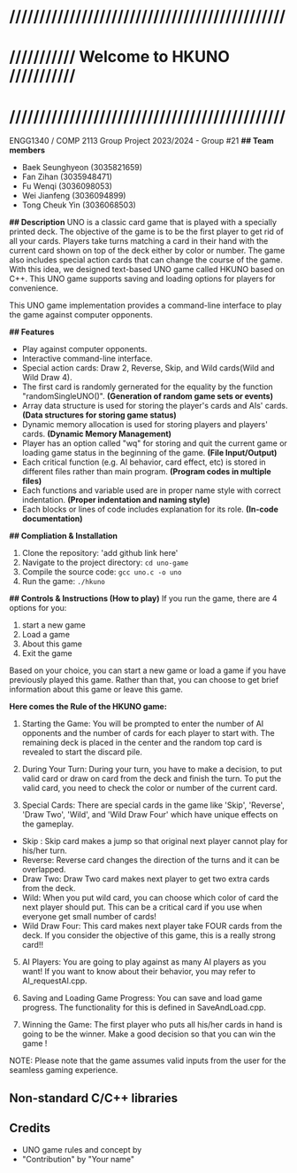 # //////////////////////////////////////////////
# /////////// Welcome to HKUNO ///////////
# //////////////////////////////////////////////
ENGG1340 / COMP 2113 Group Project 2023/2024 - Group #21
**## Team members**
- Baek Seunghyeon (3035821659)
- Fan Zihan (3035948471)
- Fu Wenqi (3036098053)
- Wei Jianfeng (3036094899)
- Tong Cheuk Yin (3036068503)

**## Description**
UNO is a classic card game that is played with a specially printed deck. The objective of the game is to be the first player to get rid of all your cards. Players take turns matching a card in their hand with the current card shown on top of the deck either by color or number. The game also includes special action cards that can change the course of the game. With this idea, we designed text-based UNO game called HKUNO based on C++. This UNO game supports saving and loading options for players for convenience.  

This UNO game implementation provides a command-line interface to play the game against computer opponents.

**## Features**
- Play against computer opponents.
- Interactive command-line interface.
- Special action cards: Draw 2, Reverse, Skip, and Wild cards(Wild and Wild Draw 4).
- The first card is randomly gernerated for the equality by the function "randomSingleUNO()". **(Generation of random game sets or events)**
- Array data structure is used for storing the player's cards and AIs' cards. **(Data structures for storing game status)** 
- Dynamic memory allocation is used for storing players and players' cards. **(Dynamic Memory Management)**
- Player has an option called "wq" for storing and quit the current game or loading game status in the beginning of the game. **(File Input/Output)**
- Each critical function (e.g. AI behavior, card effect, etc) is stored in different files rather than main program. **(Program codes in multiple files)**
- Each functions and variable used are in proper name style with correct indentation. **(Proper indentation and naming style)**
- Each blocks or lines of code includes explanation for its role. **(In-code documentation)**

**## Compliation & Installation**
1. Clone the repository: 'add github link here'
2. Navigate to the project directory: `cd uno-game`
3. Compile the source code: `gcc uno.c -o uno`
4. Run the game: `./hkuno`

**## Controls & Instructions (How to play)**
If you run the game, there are 4 options for you:

1. start a new game
2. Load a game
3. About this game
4. Exit the game

Based on your choice, you can start a new game or load a game if you have previously played this game. Rather than that, you can choose to get brief information about this game or leave this game.

**Here comes the Rule of the HKUNO game:**

1. Starting the Game: 
You will be prompted to enter the number of AI opponents and the number of cards for each player to start with. The remaining deck is placed in the center and the random top card is revealed to start the discard pile.

2. During Your Turn: 
During your turn, you have to make a decision, to put valid card or draw on card from the deck and finish the turn. To put the valid card, you need to check the color or number of the current card. 

3. Special Cards: 
There are special cards in the game like 'Skip', 'Reverse', 'Draw Two', 'Wild', and 'Wild Draw Four' which have unique effects on the gameplay.
- Skip : Skip card makes a jump so that original next player cannot play for his/her turn.
- Reverse: Reverse card changes the direction of the turns and it can be overlapped.
- Draw Two: Draw Two card makes next player to get two extra cards from the deck.
- Wild: When you put wild card, you can choose which color of card the next player should put. This can be a critical card if you use when everyone get small number of cards!
- Wild Draw Four: This card makes next player take FOUR cards from the deck. If you consider the objective of this game, this is a really strong card!! 

5. AI Players: 
You are going to play against as many AI players as you want! If you want to know about their behavior, you may refer to AI_requestAI.cpp.

6. Saving and Loading Game Progress: 
You can save and load game progress. The functionality for this is defined in SaveAndLoad.cpp.


7. Winning the Game: 
The first player who puts all his/her cards in hand is going to be the winner. Make a good decision so that you can win the game !

NOTE: Please note that the game assumes valid inputs from the user for the seamless gaming experience.

## Non-standard C/C++ libraries


## Credits
- UNO game rules and concept by
- "Contribution" by "Your name"
